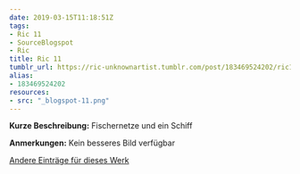 ```yaml
---
date: 2019-03-15T11:18:51Z
tags:
- Ric 11
- SourceBlogspot
- Ric
title: Ric 11
tumblr_url: https://ric-unknownartist.tumblr.com/post/183469524202/ric11
alias:
- 183469524202
resources:
- src: "_blogspot-11.png"
---
```


**Kurze Beschreibung:** Fischernetze und ein Schiff

**Anmerkungen:** Kein besseres Bild verfügbar

[Andere Einträge für dieses Werk](/de/tags/ric-11)
